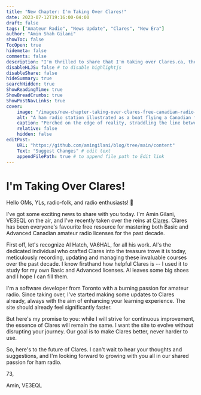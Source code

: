 ```yaml
---
title: "New Chapter: I'm Taking Over Clares!"
date: 2023-07-12T19:16:00-04:00
draft: false
tags: ["Amateur Radio", "News Update", "Clares", "New Era"]
author: "Amin Shah Gilani"
showToc: false
TocOpen: true
hidemeta: false
comments: false
description: "I'm thrilled to share that I'm taking over Clares.ca, the leading and only free website offering comprehensive courses for both Basic and Advanced Canadian radio licenses, since 2013."
disableHLJS: false # to disable highlightjs
disableShare: false
hideSummary: true
searchHidden: true
ShowReadingTime: true
ShowBreadCrumbs: true
ShowPostNavLinks: true
cover:
    image: "/images/new-chapter-taking-over-clares-free-canadian-radio-license-education/ham-radio-boat-canadian.png"
    alt: "A ham radio station illustrated as a boat flying a Canadian flag"
    caption: "Perched on the edge of reality, straddling the line between the physical and the ephemeral, resides the Electrospectral Canuck—a ship destined not for sea but for the invisible highways of the airwaves. Its intricate framework pulses with a fusion of bygone charm and modern innovation, adorned with a bold Canadian flag dancing with pride at its heart. By night, its beacons pulsate, guiding travellers through the static fog while its captain navigates unseen seas of frequency, uniting disparate souls through a shared language of curiosity and camaraderie. More than a ham radio station, the Electrospectral Canuck is a vessel sailing the ether, casting ripples of connection across the world."
    relative: false
    hidden: false
editPost:
    URL: "https://github.com/amingilani/blog/tree/main/content"
    Text: "Suggest Changes" # edit text
    appendFilePath: true # to append file path to Edit link
---
```

# I'm Taking Over Clares!

Hello OMs, YLs, radio-folk, and radio enthusiasts! 👋

I've got some exciting news to share with you today. I'm Amin Gilani, VE3EQL on the air, and I've recently taken over the reins at [Clares](clares.ca).  Clares has been everyone's favourite free resource for mastering both Basic and Advanced Canadian amateur radio licenses for the past decade.

First off, let's recognize Al Hatch, VA6HAL, for all his work. Al's the dedicated individual who crafted Clares into the treasure trove it is today, meticulously recording, updating and managing these invaluable courses over the past decade. I know firsthand how helpful Clares is -- I used it to study for my own Basic and Advanced licenses. Al leaves some big shoes and I hope I can fill them.

I'm a software developer from Toronto with a burning passion for amateur radio. Since taking over, I've started making some updates to Clares already, always with the aim of enhancing your learning experience. The site should already feel significantly faster.

But here's my promise to you: while I will strive for continuous improvement, the essence of Clares will remain the same. I want the site to evolve without disrupting your journey. Our goal is to make Clares better, never harder to use.

So, here's to the future of Clares. I can't wait to hear your thoughts and suggestions, and I'm looking forward to growing with you all in our shared passion for ham radio.

73,

Amin, VE3EQL
